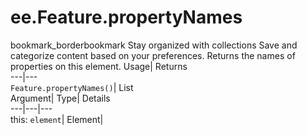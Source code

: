  
#  ee.Feature.propertyNames 
bookmark_borderbookmark Stay organized with collections  Save and categorize content based on your preferences.
Returns the names of properties on this element. 
Usage| Returns  
---|---  
`Feature.propertyNames()`| List  
Argument| Type| Details  
---|---|---  
this: `element`| Element|   
